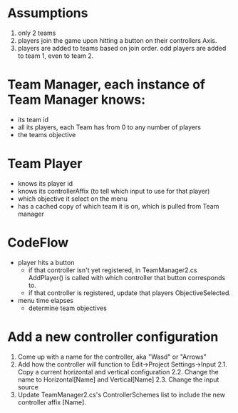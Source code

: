 # Assumptions
1. only 2 teams
2. players join the game upon hitting a button on their controllers Axis.
2. players are added to teams based on join order. odd players are added to team 1, even to team 2.

# Team Manager, each instance of Team Manager knows:
- its team id
- all its players, each Team has from 0 to any number of players
- the teams objective

# Team Player
- knows its player id
- knows its controllerAffix (to tell which input to use for that player)
- which objective it select on the menu
- has a cached copy of which team it is on, which is pulled from Team manager

# CodeFlow
- player hits a button
    - if that controller isn't yet registered, in TeamManager2.cs AddPlayer() is called with which controller that button corresponds to.
    - if that controller is registered, update that players ObjectiveSelected.
- menu time elapses
    - determine team objectives

# Add a new controller configuration
1. Come up with a name for the controller, aka "Wasd" or "Arrows"
2. Add how the controller will function to Edit->Project Settings->Input
    2.1. Copy a current horizontal and vertical configuration
    2.2. Change the name to Horizontal[Name] and Vertical[Name]
    2.3. Change the input source
3. Update TeamManager2.cs's ControllerSchemes list to include the new controller affix [Name].
